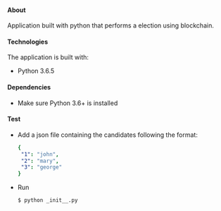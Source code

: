 #### About
  Application built with python that performs a election using blockchain.
#### Technologies
  The application is built with:
  * Python 3.6.5
#### Dependencies
  * Make sure Python 3.6+ is installed
#### Test
 * Add a json file containing the candidates following the format:
   ```yaml
   {  
    "1": "john",
    "2": "mary",
    "3": "george"
   }  
 * Run
    ```bash
    $ python _init__.py
    ```
